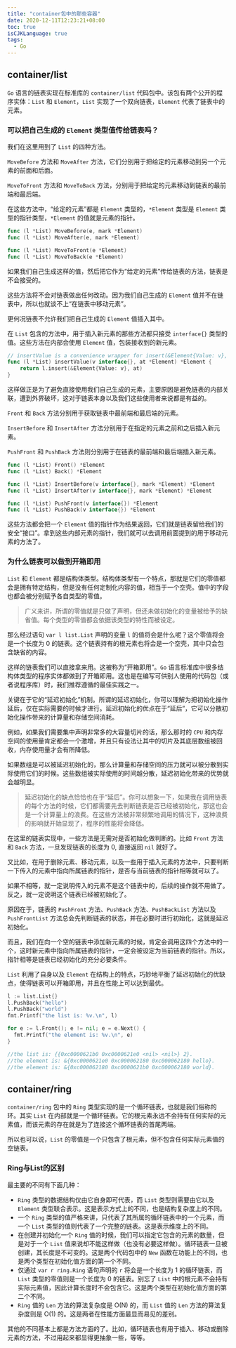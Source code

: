 ```yaml
---
title: "container包中的那些容器"
date: 2020-12-11T12:23:21+08:00
toc: true
isCJKLanguage: true
tags: 
  - Go
---
```


## container/list

`Go` 语言的链表实现在标准库的 `container/list` 代码包中。该包有两个公开的程序实体：`List` 和 `Element`，`List` 实现了一个双向链表，`Element` 代表了链表中的元素。

### 可以把自己生成的 `Element` 类型值传给链表吗？

我们在这里用到了 `List` 的四种方法。

`MoveBefore` 方法和 `MoveAfter` 方法，它们分别用于把给定的元素移动到另一个元素的前面和后面。

`MoveToFront` 方法和 `MoveToBack` 方法，分别用于把给定的元素移动到链表的最前端和最后端。

在这些方法中，“给定的元素”都是 `Element` 类型的，`*Element` 类型是 `Element` 类型的指针类型，`*Element` 的值就是元素的指针。

```go
func (l *List) MoveBefore(e, mark *Element)
func (l *List) MoveAfter(e, mark *Element)

func (l *List) MoveToFront(e *Element)
func (l *List) MoveToBack(e *Element)
```

如果我们自己生成这样的值，然后把它作为“给定的元素”传给链表的方法，链表是不会接受的。

这些方法将不会对链表做出任何改动。因为我们自己生成的 `Element` 值并不在链表中，所以也就谈不上“在链表中移动元素”。

更何况链表不允许我们把自己生成的 `Element` 值插入其中。

在 `List` 包含的方法中，用于插入新元素的那些方法都只接受 `interface{}` 类型的值。这些方法在内部会使用 `Element` 值，包装接收到的新元素。

```go
// insertValue is a convenience wrapper for insert(&Element{Value: v}, at).
func (l *List) insertValue(v interface{}, at *Element) *Element {
	return l.insert(&Element{Value: v}, at)
}
```

这样做正是为了避免直接使用我们自己生成的元素，主要原因是避免链表的内部关联，遭到外界破坏，这对于链表本身以及我们这些使用者来说都是有益的。

`Front` 和 `Back` 方法分别用于获取链表中最前端和最后端的元素。

`InsertBefore` 和 `InsertAfter` 方法分别用于在指定的元素之前和之后插入新元素。

`PushFront` 和 `PushBack` 方法则分别用于在链表的最前端和最后端插入新元素。

```go
func (l *List) Front() *Element
func (l *List) Back() *Element

func (l *List) InsertBefore(v interface{}, mark *Element) *Element
func (l *List) InsertAfter(v interface{}, mark *Element) *Element

func (l *List) PushFront(v interface{}) *Element
func (l *List) PushBack(v interface{}) *Element
```

这些方法都会把一个 `Element` 值的指针作为结果返回，它们就是链表留给我们的安全“接口”。拿到这些内部元素的指针，我们就可以去调用前面提到的用于移动元素的方法了。

### 为什么链表可以做到开箱即用

`List` 和 `Element` 都是结构体类型。结构体类型有一个特点，那就是它们的零值都会是拥有特定结构，但是没有任何定制化内容的值，相当于一个空壳。值中的字段也都会被分别赋予各自类型的零值。

> 广义来讲，所谓的零值就是只做了声明，但还未做初始化的变量被给予的缺省值。每个类型的零值都会依据该类型的特性而被设定。

那么经过语句 `var l list.List` 声明的变量 `l` 的值将会是什么呢？这个零值将会是一个长度为 0 的链表。这个链表持有的根元素也将会是一个空壳，其中只会包含缺省的内容。

这样的链表我们可以直接拿来用。这被称为“开箱即用”。`Go` 语言标准库中很多结构体类型的程序实体都做到了开箱即用。这也是在编写可供别人使用的代码包（或者说程序库）时，我们推荐遵循的最佳实践之一。

关键在于它的“延迟初始化”机制。所谓的延迟初始化，你可以理解为把初始化操作延后，仅在实际需要的时候才进行。延迟初始化的优点在于“延后”，它可以分散初始化操作带来的计算量和存储空间消耗。

例如，如果我们需要集中声明非常多的大容量切片的话，那么那时的 `CPU` 和内存空间的使用量肯定都会一个激增，并且只有设法让其中的切片及其底层数组被回收，内存使用量才会有所降低。

如果数组是可以被延迟初始化的，那么计算量和存储空间的压力就可以被分散到实际使用它们的时候。这些数组被实际使用的时间越分散，延迟初始化带来的优势就会越明显。

> 延迟初始化的缺点恰恰也在于“延后”。你可以想象一下，如果我在调用链表的每个方法的时候，它们都需要先去判断链表是否已经被初始化，那这也会是一个计算量上的浪费。在这些方法被非常频繁地调用的情况下，这种浪费的影响就开始显现了，程序的性能将会降低。

在这里的链表实现中，一些方法是无需对是否初始化做判断的。比如 `Front` 方法和 `Back` 方法，一旦发现链表的长度为 0, 直接返回 `nil` 就好了。

又比如，在用于删除元素、移动元素，以及一些用于插入元素的方法中，只要判断一下传入的元素中指向所属链表的指针，是否与当前链表的指针相等就可以了。

如果不相等，就一定说明传入的元素不是这个链表中的，后续的操作就不用做了。反之，就一定说明这个链表已经被初始化了。

原因在于，链表的 `PushFront` 方法、`PushBack` 方法、`PushBackList` 方法以及 `PushFrontList` 方法总会先判断链表的状态，并在必要时进行初始化，这就是延迟初始化。

而且，我们在向一个空的链表中添加新元素的时候，肯定会调用这四个方法中的一个，这时新元素中指向所属链表的指针，一定会被设定为当前链表的指针。所以，指针相等是链表已经初始化的充分必要条件。

`List` 利用了自身以及 `Element` 在结构上的特点，巧妙地平衡了延迟初始化的优缺点，使得链表可以开箱即用，并且在性能上可以达到最优。

```go
l := list.List{}
l.PushBack("hello")
l.PushBack("world")
fmt.Printf("the list is: %v.\n", l)

for e := l.Front(); e != nil; e = e.Next() {
  fmt.Printf("the element is: %v.\n", e)
}

//the list is: {{0xc0000621b0 0xc0000621e0 <nil> <nil>} 2}.
//the element is: &{0xc0000621e0 0xc000062180 0xc000062180 hello}.
//the element is: &{0xc000062180 0xc0000621b0 0xc000062180 world}.
```

## container/ring

`container/ring` 包中的 `Ring` 类型实现的是一个循环链表，也就是我们俗称的环。其实 `List` 在内部就是一个循环链表。它的根元素永远不会持有任何实际的元素值，而该元素的存在就是为了连接这个循环链表的首尾两端。

所以也可以说，`List` 的零值是一个只包含了根元素，但不包含任何实际元素值的空链表。

### Ring与List的区别

最主要的不同有下面几种：

- `Ring` 类型的数据结构仅由它自身即可代表，而 `List` 类型则需要由它以及 `Element` 类型联合表示。这是表示方式上的不同，也是结构复杂度上的不同。
- 一个 `Ring` 类型的值严格来讲，只代表了其所属的循环链表中的一个元素，而一个 `List` 类型的值则代表了一个完整的链表。这是表示维度上的不同。
- 在创建并初始化一个 `Ring` 值的时候，我们可以指定它包含的元素的数量，但是对于一个 `List` 值来说却不能这样做（也没有必要这样做）。循环链表一旦被创建，其长度是不可变的。这是两个代码包中的 `New` 函数在功能上的不同，也是两个类型在初始化值方面的第一个不同。
- 仅通过 `var r ring.Ring` 语句声明的 `r` 将会是一个长度为 1 的循环链表，而 `List` 类型的零值则是一个长度为 0 的链表。别忘了 `List` 中的根元素不会持有实际元素值，因此计算长度时不会包含它。这是两个类型在初始化值方面的第二个不同。
- `Ring` 值的 `Len` 方法的算法复杂度是 O(N) 的，而 `List` 值的 `Len` 方法的算法复杂度则是 O(1) 的。这是两者在性能方面最显而易见的差别。

其他的不同基本上都是方法方面的了。比如，循环链表也有用于插入、移动或删除元素的方法，不过用起来都显得更抽象一些，等等。